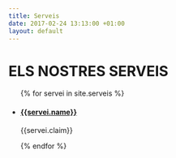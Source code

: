 ```yaml
---
title: Serveis
date: 2017-02-24 13:13:00 +01:00
layout: default
---
```


<div class="theme-page padding-bottom-70">
	<div class="row gray full-width page-header vertical-align-table">
		<div class="row full-width padding-top-bottom-50 vertical-align-cell">
			<div class="row">
				<div class="page-header-left">
					<h1>ELS NOSTRES SERVEIS</h1>
				</div>
			</div>
		</div>
	</div>
	<div class="clearfix">
		<div class="row padding-top-70">
			<ul class="services-list services-icons services-items-border row clearfix">
        {% for servei in site.serveis %}
          <li>
            <a href="{{servei.url}}" title="{{servei.name}}">
              <span class="service-icon {{servei.icon}}"></span>
            </a>
            <div class="service-content">
              <h4 class="box-header"><a href="{{servei.url}}" title="{{servei.name}}">{{servei.name}}</a></h4>
              <p>{{servei.claim}}</p>
            </div>
          </li>
        {% endfor %}
			</ul>
			<!--<ul class="services-list services-icons services-items-border row clearfix margin-top-30">
				<li>
					<a href="index.html%3Fpage=service_tiling_painting.html" title="Tiling and Painting"><span class="service-icon sl-small-bucket"></span></a>
					<div class="service-content">
						<h4 class="box-header"><a href="index.html%3Fpage=service_tiling_painting.html" title="Tiling and Painting">TILING AND PAINTING</a></h4>
						<p>We offer quality tiling and painting solutions for interior and exterior.</p>
					</div>
				</li>
				<li>
					<a href="index.html%3Fpage=service_paver_walkways.html" title="Paver Walkways">
						<span class="service-icon sl-small-bricks"></span>
					</a>
					<div class="service-content">
						<h4 class="box-header"><a href="index.html%3Fpage=service_paver_walkways.html" title="Paver Walkways">PAVER WALKWAYS</a></h4>
						<p>Brick pavers define beauty, elegance and durability for driveways, patios and walkways.</p>
					</div>
				</li>
			</ul>
			<ul class="services-list services-icons services-items-border row clearfix margin-top-30">
				<li>
					<a href="index.html%3Fpage=service_household_repairs.html" title="Household Repairs">
						<span class="service-icon sl-small-wrench"></span>
					</a>
					<div class="service-content">
						<h4 class="box-header"><a href="index.html%3Fpage=service_household_repairs.html" title="Household Repairs">HOUSEHOLD REPAIRS</a></h4>
						<p>We offer affordable and reliable repairs and improvements to the home.</p>
					</div>
				</li>
				<li>
					<a href="index.html%3Fpage=service_solar_systems.html" title="Solar Systems">
						<span class="service-icon sl-small-eco"></span>
					</a>
					<div class="service-content">
						<h4 class="box-header"><a href="index.html%3Fpage=service_solar_systems.html" title="Solar Systems">SOLAR SYSTEMS</a></h4>
						<p>Generate cheap, green electricity from sunlight using photovoltaic cells.</p>
					</div>
				</li>
			</ul>-->
		</div>
	</div>
</div>
